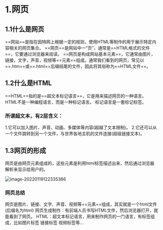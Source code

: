 # 1.网页
## 1.1什么是网页
==网站==是指在因特网上根据一定的规则，使用HTML等制作的用于展示特定内容相关的网页集合。
==网页==是网站中一“页”，通常是==HTML格式的文件==，它要通过浏览器来阅读。 
==网页是构成网站基本元素==，它通常由图片，链接，文字，声音，视频等==元素==组成。通常我们看到的网页，常见以==.htm==或==.html==后缀结尾的文件，因此将其俗称为==HTML文件==。
## 1.2什么是HTML
==HTML==指的是==超文本标记语言==，它是用来描述网页的一种语言。
HTML不是一种编程语言，而是一种标记语言。
标记语言是一套标记标签。
### 所谓超文本，有2层含义：
1.它可以加入图片、声音、动画、多媒体等内容(超越了文本限制)。
2.它还可以从一个文件跳转到另一个文件，与世界各地主机的文件连接(超级链接文本)。
## 1.3网页的形成
网页是由网页元素组成的，这些元素是利用html标签描述出来，然后通过浏览器解析来显示给用户的。

![image-20220119122335366](C:\Users\云轍\AppData\Roaming\Typora\typora-user-images\image-20220119122335366.png)
### 网页总结
网页是图片、链接、文字、声音、视频等==元素==组成，其实就是一个html文件(后缀名为html)
网页生成制作：有前端人员书写HTML文件，然后浏览器打开，就能看到了网页。
HTML：超文本标记语言，用来制作网页的一门语言，有标签组成，比如图片标签 链接标签 视频标签等...



